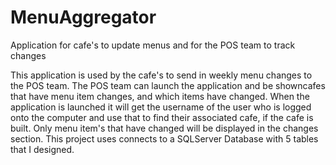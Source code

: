 # MenuAggregator
Application for cafe's to update menus and for the POS team to track changes

This application is used by the cafe's to send in weekly menu changes to the POS team.  The POS team can launch the application and be showncafes that have menu item changes, and which items have changed.  When the application is launched it will get the username of the user who is logged onto the computer and use that to find their associated cafe, if the cafe is built. Only menu item's that have changed will be displayed in the changes section. This project uses connects to a SQLServer Database with 5 tables that I designed.

